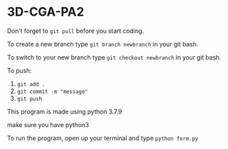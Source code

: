 # 3D-CGA-PA2

Don't forget to `git pull` before you start coding.

To create a new branch type `git branch newbranch` in your git bash.

To switch to your new branch type `git checkout newbranch` in your git bash.


To push:

1. `git add .`
2. `git commit -m "message"`
3. `git push`


This program is made using python 3.7.9

make sure you have python3

To run the program, open up your terminal and type `python form.py`
